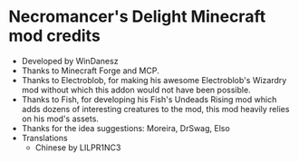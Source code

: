 # Necromancer's Delight Minecraft mod credits
- Developed by WinDanesz
- Thanks to Minecraft Forge and MCP.
- Thanks to Electroblob, for making his awesome Electroblob's Wizardry mod without which this addon would not have been possible.
- Thanks to Fish, for developing his Fish's Undeads Rising mod which adds dozens of interesting creatures to the mod, this mod heavily relies on his mod's assets.
- Thanks for the idea suggestions: Moreira, DrSwag, Elso
- Translations
  - Chinese by LILPR1NC3